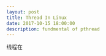 ```yaml
---
layout: post
title: Thread In Linux
date: 2017-10-15 18:00:00
description: fundmental of pthread
---
```




线程在